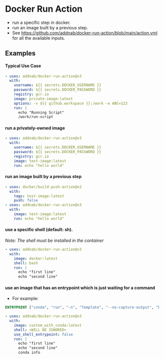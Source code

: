 # Docker Run Action

- run a specific step in docker.
- run an image built by a previous step.
- See https://github.com/addnab/docker-run-action/blob/main/action.yml for all the available inputs.

## Examples

#### Typical Use Case

```yaml
- uses: addnab/docker-run-action@v3
  with:
    username: ${{ secrets.DOCKER_USERNAME }}
    password: ${{ secrets.DOCKER_PASSWORD }}
    registry: gcr.io
    image: private-image:latest
    options: -v ${{ github.workspace }}:/work -e ABC=123
    run: |
      echo "Running Script"
      /work/run-script
```

#### run a privately-owned image
```yaml
- uses: addnab/docker-run-action@v3
  with:
    username: ${{ secrets.DOCKER_USERNAME }}
    password: ${{ secrets.DOCKER_PASSWORD }}
    registry: gcr.io
    image: test-image:latest
    run: echo "hello world"
```

#### run an image built by a previous step
```yaml
- uses: docker/build-push-action@v2
  with:
    tags: test-image:latest
    push: false
- uses: addnab/docker-run-action@v3
  with:
    image: test-image:latest
    run: echo "hello world"
```


#### use a specific shell (default: sh). 
*Note: The shell must be installed in the container*
```yaml
- uses: addnab/docker-run-action@v3
  with:
    image: docker:latest
    shell: bash
    run: |
      echo "first line"
      echo "second line"

```

#### use an image that has an entrypoint which is just waiting for a command
* For example:
```Dockerfile
ENTRYPOINT ["conda", "run", "-n", "Template", "--no-capture-output", "bash", "-c"]
```

```yaml
- uses: addnab/docker-run-action@v3
  with:
    image: custom_with_conda:latest
    shell: <WILL BE IGNORED> 
    use_shell_entrypoint: false
    run: |
      echo "first line"
      echo "second line"
      conda info
```
